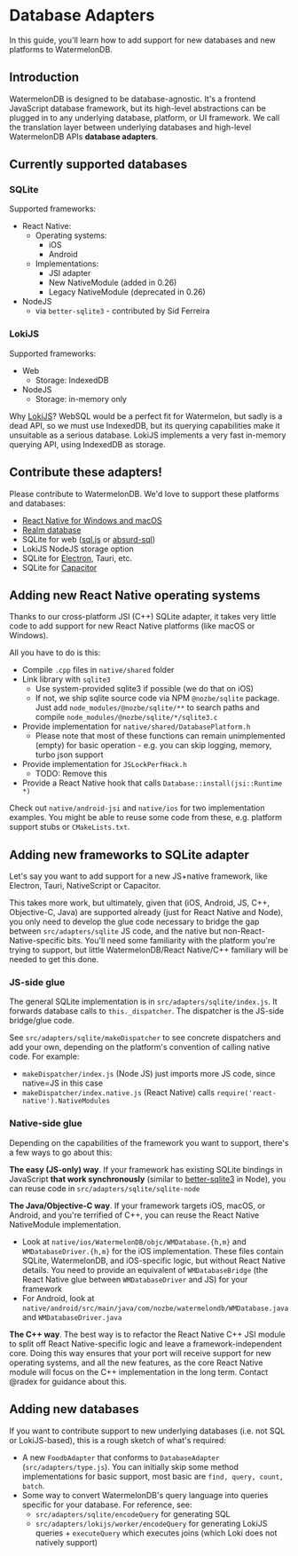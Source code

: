 # Database Adapters

In this guide, you'll learn how to add support for new databases and new platforms to WatermelonDB.

## Introduction

WatermelonDB is designed to be database-agnostic. It's a frontend JavaScript database framework, but its high-level abstractions can be plugged in to any underlying database, platform, or UI framework. We call the translation layer between underlying databases and high-level WatermelonDB APIs **database adapters**.

## Currently supported databases

### SQLite

Supported frameworks:

- React Native:
  - Operating systems:
    - iOS
    - Android
  - Implementations:
    - JSI adapter
    - New NativeModule (added in 0.26)
    - Legacy NativeModule (deprecated in 0.26)
- NodeJS
  - via `better-sqlite3` - contributed by Sid Ferreira

### LokiJS

Supported frameworks:

- Web
  - Storage: IndexedDB
- NodeJS
  - Storage: in-memory only

Why [LokiJS](http://techfort.github.io/LokiJS/)? WebSQL would be a perfect fit for Watermelon, but sadly is a dead API, so we must use IndexedDB, but its querying capabilities make it unsuitable as a serious database. LokiJS implements a very fast in-memory querying API, using IndexedDB as storage.

## Contribute these adapters!

Please contribute to WatermelonDB. We'd love to support these platforms and databases:

- [React Native for Windows and macOS](https://microsoft.github.io/react-native-windows/)
- [Realm database](https://github.com/realm/realm-cpp)
- SQLite for web ([sql.js](https://github.com/sql-js/sql.js/) or [absurd-sql](https://github.com/jlongster/absurd-sql))
- LokiJS NodeJS storage option
- SQLite for [Electron](https://www.electronjs.org), Tauri, etc.
- SQLite for [Capacitor](https://capacitorjs.com)

## Adding new React Native operating systems

Thanks to our cross-platform JSI (C++) SQLite adapter, it takes very little code to add support for new React Native platforms (like macOS or Windows).

All you have to do is this:

- Compile `.cpp` files in `native/shared` folder
- Link library with `sqlite3`
  - Use system-provided sqlite3 if possible (we do that on iOS)
  - If not, we ship sqlite source code via NPM `@nozbe/sqlite` package. Just add `node_modules/@nozbe/sqlite/**` to search paths and compile `node_modules/@nozbe/sqlite/*/sqlite3.c`
- Provide implementation for `native/shared/DatabasePlatform.h`
  - Please note that most of these functions can remain unimplemented (empty) for basic operation - e.g. you can skip logging, memory, turbo json support
- Provide implementation for `JSLockPerfHack.h`
  - TODO: Remove this
- Provide a React Native hook that calls `Database::install(jsi::Runtime *)`

Check out `native/android-jsi` and `native/ios` for two implementation examples. You might be able to reuse some code from these, e.g. platform support stubs or `CMakeLists.txt`.

## Adding new frameworks to SQLite adapter

Let's say you want to add support for a new JS+native framework, like Electron, Tauri, NativeScript or Capacitor.

This takes more work, but ultimately, given that (iOS, Android, JS, C++, Objective-C, Java) are supported already (just for React Native and Node), you only need to develop the glue code necessary to bridge the gap between `src/adapters/sqlite` JS code, and the native but non-React-Native-specific bits. You'll need some familiarity with the platform you're trying to support, but little WatermelonDB/React Native/C++ familiary will be needed to get this done.

### JS-side glue

The general SQLite implementation is in `src/adapters/sqlite/index.js`. It forwards database calls to `this._dispatcher`. The dispatcher is the JS-side bridge/glue code.

See `src/adapters/sqlite/makeDispatcher` to see concrete dispatchers and add your own, depending on the platform's convention of calling native code. For example:

- `makeDispatcher/index.js` (Node JS) just imports more JS code, since native=JS in this case
- `makeDispatcher/index.native.js` (React Native) calls `require('react-native').NativeModules`

### Native-side glue

Depending on the capabilities of the framework you want to support, there's a few ways to go about this:

**The easy (JS-only) way**. If your framework has existing SQLite bindings in JavaScript **that work synchronously** (similar to [better-sqlite3](https://github.com/WiseLibs/better-sqlite3) in Node), you can reuse code in `src/adapters/sqlite/sqlite-node`

**The Java/Objective-C way**. If your framework targets iOS, macOS, or Android, and you're terrified of C++, you can reuse the React Native NativeModule implementation.

  - Look at `native/ios/WatermelonDB/objc/WMDatabase.{h,m}` and `WMDatabaseDriver.{h,m}` for the iOS implementation. These files contain SQLite, WatermelonDB, and iOS-specific logic, but without React Native details. You need to provide an equivalent of `WMDatabaseBridge` (the React Native glue between `WMDatabaseDriver` and JS) for your framework
  - For Android, look at `native/android/src/main/java/com/nozbe/watermelondb/WMDatabase.java` and `WMDatabaseDriver.java`

**The C++ way**. The best way is to refactor the React Native C++ JSI module to split off React Native-specific logic and leave a framework-independent core. Doing this way ensures that your port will receive support for new operating systems, and all the new features, as the core React Native module will focus on the C++ implementation in the long term. Contact @radex for guidance about this.

## Adding new databases

If you want to contribute support to new underlying databases (i.e. not SQL or LokiJS-based), this is a rough sketch of what's required:

- A new `FoodbAdapter` that conforms to `DatabaseAdapter` (`src/adapters/type.js`). You can initially skip some method implementations for basic support, most basic are `find, query, count, batch`.
- Some way to convert WatermelonDB's query language into queries specific for your database. For reference, see:
  - `src/adapters/sqlite/encodeQuery` for generating SQL
  - `src/adapters/lokijs/worker/encodeQuery` for generating LokiJS queries + `executeQuery` which executes joins (which Loki does not natively support)
